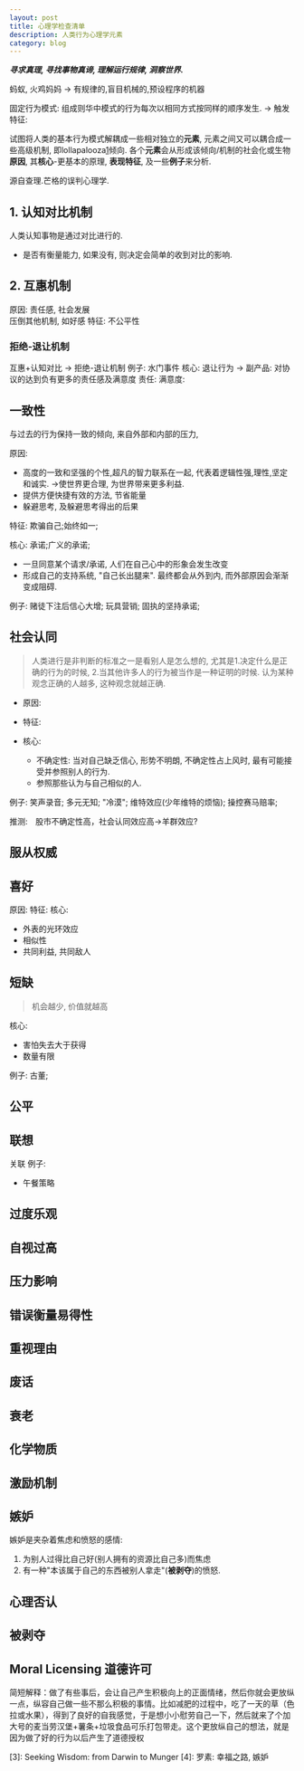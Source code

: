 ```yaml
---
layout: post
title: 心理学检查清单
description: 人类行为心理学元素
category: blog
---
```

***寻求真理, 寻找事物真谛, 理解运行规律, 洞察世界.***	

蚂蚁, 火鸡妈妈 -> 有规律的,盲目机械的,预设程序的机器

固定行为模式: 组成则华中模式的行为每次以相同方式按同样的顺序发生. -> 触发特征:

试图将人类的基本行为模式解耦成一些相对独立的**元素**, 元素之间又可以耦合成一些高级机制, 即lollapalooza[1]倾向. 各个**元素**会从形成该倾向/机制的社会化或生物**原因**, 其**核心**-更基本的原理, **表现特征**, 及一些**例子**来分析.

源自查理.芒格的误判心理学.

## 1. 认知对比机制

人类认知事物是通过对比进行的.  
* 是否有衡量能力, 如果没有, 则决定会简单的收到对比的影响.

## 2. 互惠机制
原因: 责任感, 社会发展		
压倒其他机制, 如好感
特征: 不公平性
### 拒绝-退让机制
互惠+认知对比 -> 拒绝-退让机制 例子: 水门事件
核心: 退让行为 -> 副产品: 对协议的达到负有更多的责任感及满意度
责任:
满意度:

## 一致性
与过去的行为保持一致的倾向, 来自外部和内部的压力, 	

原因:		
* 高度的一致和坚强的个性,超凡的智力联系在一起, 代表着逻辑性强,理性,坚定和诚实. ->使世界更合理, 为世界带来更多利益.		
* 提供方便快捷有效的方法, 节省能量		
* 躲避思考, 及躲避思考得出的后果		

特征: 欺骗自己;始终如一;

核心: 承诺;广义的承诺;		
* 一旦同意某个请求/承诺, 人们在自己心中的形象会发生改变		
* 形成自己的支持系统, "自己长出腿来". 最终都会从外到内, 而外部原因会渐渐变成阻碍.

例子: 赌徒下注后信心大增; 玩具营销; 固执的坚持承诺; 


## 社会认同
>人类进行是非判断的标准之一是看别人是怎么想的, 尤其是1.决定什么是正确的行为的时候, 2.当其他许多人的行为被当作是一种证明的时候.
>认为某种观念正确的人越多, 这种观念就越正确.

* 原因:

* 特征:

* 核心:		
  * 不确定性: 当对自己缺乏信心, 形势不明朗, 不确定性占上风时, 最有可能接受并参照别人的行为.		
  * 参照那些认为与自己相似的人.

例子: 笑声录音; 多元无知; "冷漠"; 维特效应(少年维特的烦恼); 操控赛马赔率;

推测:　股市不确定性高，社会认同效应高->羊群效应?
## 服从权威
## 喜好

原因:
特征:
核心:		
* 外表的光环效应		
* 相似性		
* 共同利益, 共同敌人		

## 短缺
>机会越少, 价值就越高

核心: 		
* 害怕失去大于获得		
* 数量有限		

例子: 古董;


## 公平  
## 联想
关联
例子:
* 午餐策略

## 过度乐观  
## 自视过高  
## 压力影响  
## 错误衡量易得性  
## 重视理由  
## 废话  
## 衰老  
## 化学物质  
## 激励机制  

## 嫉妒
嫉妒是夹杂着焦虑和愤怒的感情: 		
1. 为别人过得比自己好(别人拥有的资源比自己多)而焦虑		 
2. 有一种"本该属于自己的东西被别人拿走"(**被剥夺**)的愤怒.


## 心理否认

## 被剥夺

## Moral Licensing 道德许可		
简短解释：做了有些事后，会让自己产生积极向上的正面情绪，然后你就会更放纵一点，纵容自己做一些不那么积极的事情。比如减肥的过程中，吃了一天的草（色拉或水果），得到了良好的自我感觉，于是想小小慰劳自己一下，然后就来了个加大号的麦当劳汉堡+薯条+垃圾食品可乐打包带走。这个更放纵自己的想法，就是因为做了好的行为以后产生了道德授权		




		
[1]:	穷查理宝典：查理芒格的智慧箴言录
[2]:	影响力
[3]:	Seeking Wisdom: from Darwin to Munger
[4]:	罗素: 幸福之路, 嫉妒